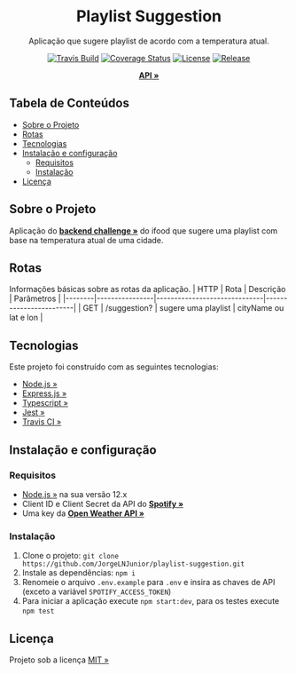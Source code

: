 <div align="center">
  <h1>Playlist Suggestion</h1>
</div>

<div align="center">

Aplicação que sugere playlist de acordo com a temperatura atual.

</div>

<div align="center">

[![Travis Build](https://travis-ci.com/JorgeLNJunior/playlist-suggestion.svg?branch=master)](https://travis-ci.com/github/JorgeLNJunior/playlist-suggestion)
[![Coverage Status](https://coveralls.io/repos/github/JorgeLNJunior/playlist-suggestion/badge.svg?branch=master&service=github)](https://coveralls.io/github/JorgeLNJunior/playlist-suggestion?branch=master)
[![License](https://img.shields.io/github/license/JorgeLNJunior/playlist-suggestion)](https://github.com/JorgeLNJunior/playlist-suggestion/blob/master/LICENSE.md)
[![Release](https://img.shields.io/github/v/release/JorgeLNJunior/playlist-suggestion?color=lgreen)](https://github.com/JorgeLNJunior/playlist-suggestion/releases)

</div>

<div align="center">

[**API »**](https://playlist-suggestion.herokuapp.com/)

</div>

## Tabela de Conteúdos
* [Sobre o Projeto](https://github.com/JorgeLNJunior/playlist-suggestion#sobre-o-projeto)
* [Rotas](https://github.com/JorgeLNJunior/playlist-suggestion#rotas)
* [Tecnologias](https://github.com/JorgeLNJunior/playlist-suggestion#tecnologias)
* [Instalação e configuração](https://github.com/JorgeLNJunior/playlist-suggestion#instala%C3%A7%C3%A3o-e-configura%C3%A7%C3%A3o)
  * [Requisitos](https://github.com/JorgeLNJunior/playlist-suggestion#requisitos)
  * [Instalação](https://github.com/JorgeLNJunior/playlist-suggestion#instala%C3%A7%C3%A3o)
* [Licença](https://github.com/JorgeLNJunior/playlist-suggestion#licen%C3%A7a)

## Sobre o Projeto
Aplicação do [**backend challenge »**](https://github.com/ifood/vemproifood-backend) do ifood que sugere uma playlist com base na temperatura atual de uma cidade.


## Rotas

Informações básicas sobre as rotas da aplicação.
| HTTP   | Rota           | Descrição                    | Parâmetros             |
|--------|----------------|------------------------------|------------------------|
| GET    | /suggestion?   | sugere uma playlist          | cityName ou lat e lon  |

## Tecnologias
Este projeto foi construído com as seguintes tecnologias:
- [Node.js »](https://nodejs.org)
- [Express.js »](https://expressjs.com)
- [Typescript »](https://www.typescriptlang.org/)
- [Jest »](https://jestjs.io)
- [Travis CI »](https://travis-ci.org)

## Instalação e configuração
### Requisitos
  - [Node.js »](https://nodejs.org/en/download) na sua versão 12.x
  - Client ID e Client Secret da API do [**Spotify »**](https://developer.spotify.com/dashboard/applications)
  - Uma key da [**Open Weather API »**](https://openweathermap.org/api)

### Instalação
  1. Clone o projeto: `git clone https://github.com/JorgeLNJunior/playlist-suggestion.git`
  2. Instale as dependências: `npm i`
  3. Renomeie o arquivo `.env.example` para `.env` e insira as chaves de API (exceto a variável `SPOTIFY_ACCESS_TOKEN`)
  4. Para iniciar a aplicação execute `npm start:dev`, para os testes execute `npm test`

## Licença
Projeto sob a licença [MIT »](https://github.com/JorgeLNJunior/typescript-project/blob/master/LICENSE.md)

